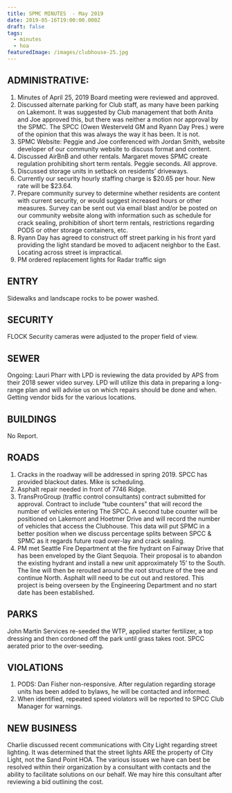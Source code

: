 ```yaml
---
title: SPMC MINUTES  - May 2019
date: 2019-05-16T19:00:00.000Z
draft: false
tags:
  - minutes
  - hoa
featuredImage: /images/clubhouse-25.jpg
---
```

## ADMINISTRATIVE:

1. Minutes of April 25, 2019 Board meeting were reviewed and approved.
2. Discussed alternate parking for Club staff, as many have been parking on Lakemont.  It was suggested by Club management that both Anita and Joe approved this, but there was neither a motion nor approval by the SPMC.  The SPCC (Owen  Westerveld GM and Ryann Day Pres.) were of the opinion that this was always the way it has been.  It is not.
3. SPMC Website:  Peggie and Joe conferenced with Jordan Smith, website developer of our community website to discuss format and content.  
4. Discussed AirBnB and other rentals.  Margaret moves SPMC create regulation prohibiting short term rentals.  Peggie seconds. All approve.
5. Discussed storage units in setback on residents’ driveways.
6. Currently our security hourly staffing charge is $20.65 per hour.  New rate will be $23.64.
7. Prepare community survey to determine whether residents are content with current security, or would suggest increased hours or other measures.  Survey can be sent out via email blast and/or be posted on our community website along with information such as schedule for crack sealing, prohibition of short term rentals, restrictions regarding PODS or other storage containers, etc. 
8. Ryann Day has agreed to construct off street parking in his front yard providing the light standard be moved to adjacent neighbor to the East. Locating across street is impractical.
9. PM ordered replacement lights for Radar traffic sign

## ENTRY

Sidewalks and landscape rocks to be power washed.

## SECURITY

FLOCK Security cameras were adjusted to the proper field of view.

## SEWER

Ongoing: Lauri Pharr with LPD is reviewing the data provided by APS from their 2018 sewer video survey.  LPD will utilize this data in preparing a long-range plan and will advise us on which repairs should be done and when. Getting vendor bids for the various locations.

## BUILDINGS

No Report. 

## ROADS

1. Cracks in the roadway will be addressed in spring 2019.  SPCC has provided blackout dates.  Mike is scheduling.
2. Asphalt repair needed in front of 7746 Ridge.  
3. TransProGroup (traffic control consultants) contract submitted for approval.  Contract to include “tube counters” that will record the number of vehicles entering The SPCC.  A second tube counter will be positioned on Lakemont and Hoetmer Drive and will record the number of vehicles that access the Clubhouse.  This data will put SPMC in a better position when we discuss percentage splits between SPCC & SPMC as it regards future road over-lay and crack sealing.
4. PM met Seattle Fire Department at the fire hydrant on Fairway Drive that has been enveloped by the Giant Sequoia. Their proposal is to abandon the existing hydrant and install a new unit approximately 15’ to the South.  The line will then be rerouted around the root structure of the tree and continue North.  Asphalt will need to be cut out and restored. This project is being overseen by the Engineering Department and no start date has been established.

## PARKS

John Martin Services re-seeded the WTP, applied starter fertilizer, a top dressing and then cordoned off the park until grass takes root.  SPCC aerated prior to the over-seeding.

## VIOLATIONS

1. PODS:  Dan Fisher non-responsive. After regulation regarding storage units has been added to bylaws, he will be contacted and informed.
2. When identified, repeated speed violators will be reported to SPCC Club Manager for warnings.

## NEW BUSINESS

Charlie discussed recent communications with City Light regarding street lighting. It was determined that the street lights ARE the property of City Light, not the Sand Point HOA.  The various issues we have can best be resolved within their organization by a consultant with contacts and the ability to facilitate solutions on our behalf.  We may hire this consultant after reviewing a bid outlining the cost.
